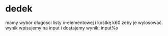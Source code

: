 # dedek

mamy wybór długości listy x-elementowej i kostkę k60 żeby je wylosować. wynik wpisujemy na input i dostajemy wynik: input%x
